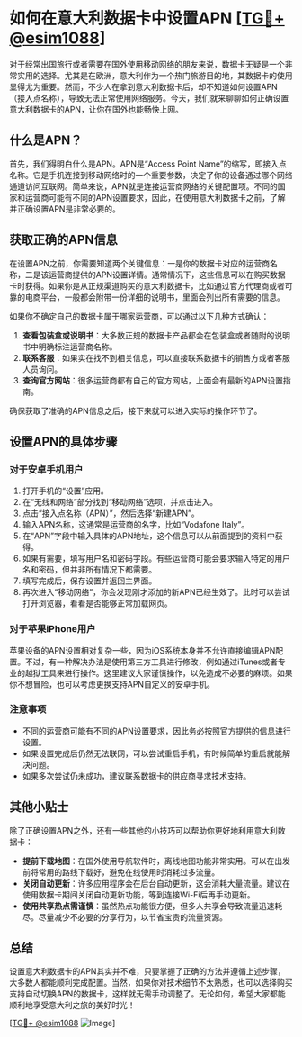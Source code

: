 # 如何在意大利数据卡中设置APN [[TG💪+ @esim1088](https://t.me/s/esim1088)]

对于经常出国旅行或者需要在国外使用移动网络的朋友来说，数据卡无疑是一个非常实用的选择。尤其是在欧洲，意大利作为一个热门旅游目的地，其数据卡的使用显得尤为重要。然而，不少人在拿到意大利数据卡后，却不知道如何设置APN（接入点名称），导致无法正常使用网络服务。今天，我们就来聊聊如何正确设置意大利数据卡的APN，让你在国外也能畅快上网。

## 什么是APN？

首先，我们得明白什么是APN。APN是“Access Point Name”的缩写，即接入点名称。它是手机连接到移动网络时的一个重要参数，决定了你的设备通过哪个网络通道访问互联网。简单来说，APN就是连接运营商网络的关键配置项。不同的国家和运营商可能有不同的APN设置要求，因此，在使用意大利数据卡之前，了解并正确设置APN是非常必要的。

## 获取正确的APN信息

在设置APN之前，你需要知道两个关键信息：一是你的数据卡对应的运营商名称，二是该运营商提供的APN设置详情。通常情况下，这些信息可以在购买数据卡时获得。如果你是从正规渠道购买的意大利数据卡，比如通过官方代理商或者可靠的电商平台，一般都会附带一份详细的说明书，里面会列出所有需要的信息。

如果你不确定自己的数据卡属于哪家运营商，可以通过以下几种方式确认：

1. **查看包装盒或说明书**：大多数正规的数据卡产品都会在包装盒或者随附的说明书中明确标注运营商名称。
2. **联系客服**：如果实在找不到相关信息，可以直接联系数据卡的销售方或者客服人员询问。
3. **查询官方网站**：很多运营商都有自己的官方网站，上面会有最新的APN设置指南。

确保获取了准确的APN信息之后，接下来就可以进入实际的操作环节了。

## 设置APN的具体步骤

### 对于安卓手机用户

1. 打开手机的“设置”应用。
2. 在“无线和网络”部分找到“移动网络”选项，并点击进入。
3. 点击“接入点名称（APN）”，然后选择“新建APN”。
4. 输入APN名称，这通常是运营商的名字，比如“Vodafone Italy”。
5. 在“APN”字段中输入具体的APN地址，这个信息可以从前面提到的资料中获得。
6. 如果有需要，填写用户名和密码字段。有些运营商可能会要求输入特定的用户名和密码，但并非所有情况下都需要。
7. 填写完成后，保存设置并返回主界面。
8. 再次进入“移动网络”，你会发现刚才添加的新APN已经生效了。此时可以尝试打开浏览器，看看是否能够正常加载网页。

### 对于苹果iPhone用户

苹果设备的APN设置相对复杂一些，因为iOS系统本身并不允许直接编辑APN配置。不过，有一种解决办法是使用第三方工具进行修改，例如通过iTunes或者专业的越狱工具来进行操作。这里建议大家谨慎操作，以免造成不必要的麻烦。如果你不想冒险，也可以考虑更换支持APN自定义的安卓手机。

### 注意事项

- 不同的运营商可能有不同的APN设置要求，因此务必按照官方提供的信息进行设置。
- 如果设置完成后仍然无法联网，可以尝试重启手机，有时候简单的重启就能解决问题。
- 如果多次尝试仍未成功，建议联系数据卡的供应商寻求技术支持。

## 其他小贴士

除了正确设置APN之外，还有一些其他的小技巧可以帮助你更好地利用意大利数据卡：

- **提前下载地图**：在国外使用导航软件时，离线地图功能非常实用。可以在出发前将常用的路线下载好，避免在线使用时消耗过多流量。
- **关闭自动更新**：许多应用程序会在后台自动更新，这会消耗大量流量。建议在使用数据卡期间关闭自动更新功能，等到连接Wi-Fi后再手动更新。
- **使用共享热点需谨慎**：虽然热点功能很方便，但多人共享会导致流量迅速耗尽。尽量减少不必要的分享行为，以节省宝贵的流量资源。

## 总结

设置意大利数据卡的APN其实并不难，只要掌握了正确的方法并遵循上述步骤，大多数人都能顺利完成配置。当然，如果你对技术细节不太熟悉，也可以选择购买支持自动切换APN的数据卡，这样就无需手动调整了。无论如何，希望大家都能顺利地享受意大利之旅的美好时光！

[[TG💪+ @esim1088](https://t.me/s/esim1088) ![Image](https://i.postimg.cc/4NQfJmqS/Snipaste-2025-05-13-00-14-12.png)]